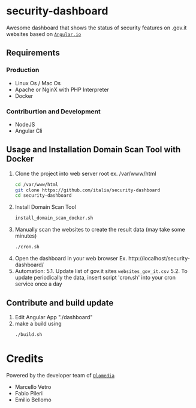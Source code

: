 

# security-dashboard
Awesome dashboard that shows the status of security features on .gov.it websites
based on [`Angular.io`](https://angular.io/)

## Requirements

### Production

- Linux Os / Mac Os
- Apache or NginX with PHP Interpreter
- Docker

### Contriburtion and Development

- NodeJS
- Angular Cli


## Usage and Installation Domain Scan Tool with Docker

1. Clone the project into web server root ex. /var/www/html
    ```bash
    cd /var/www/html
    git clone https://github.com/italia/security-dashboard
    cd security-dashboard
    ```
2. Install Domain Scan Tool
    ```bash
    install_domain_scan_docker.sh
    ```
3. Manually scan the websites to create the result data (may take some minutes)
    ```bash
    ./cron.sh
    ```
4. Open the dashboard in your web browser Ex. http://localhost/security-dashboard/
5. Automation: 
5.1. Update list of gov.it sites `websites_gov_it.csv`
5.2. To update periodically the data, insert script 'cron.sh' into your cron service once a day 

## Contribute and build update

1. Edit Angular App "./dashboard"
2. make a build using
    ```bash
    ./build.sh
    ```

# Credits

Powered by the developer team of [`Olomedia`](http://www.olomedia.com)
* Marcello Vetro
* Fabio Pileri
* Emilio Bellomo
